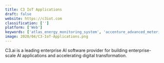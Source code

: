 ```yaml
---
title: C3 IoT Applications
draft: false 
website: https://c3iot.com
classification: ['']
platform: ['Web']
keywords: ['atlas_energy_monitoring_system', 'accenture_advanced_metering_operations', 'connexo_insight', 'enmat_energy_management', 'generis_platform', 'mecoms_meter_data_management', 'meterdesk', 'opsolve_energy_depot', 'oracle_dataraker', 'silver_spring_smart_utilities', 'the_pi_system', 'utilities_meter_data_management']
image: 2020/04/C3-IoT-Applications.png
---
```

C3.ai is a leading enterprise AI software provider for building enterprise-scale AI applications and accelerating digital transformation.